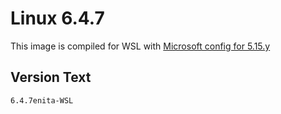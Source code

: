 # Linux 6.4.7
This image is compiled for WSL with [Microsoft config for 5.15.y](https://github.com/microsoft/WSL2-Linux-Kernel/blob/linux-msft-wsl-5.15.y/arch/x86/configs/config-wsl)

## Version Text
```
6.4.7enita-WSL
```